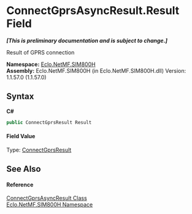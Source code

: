 # ConnectGprsAsyncResult.Result Field
 _**\[This is preliminary documentation and is subject to change.\]**_

Result of GPRS connection

**Namespace:**&nbsp;<a href="N_Eclo_NetMF_SIM800H">Eclo.NetMF.SIM800H</a><br />**Assembly:**&nbsp;Eclo.NetMF.SIM800H (in Eclo.NetMF.SIM800H.dll) Version: 1.1.57.0 (1.1.57.0)

## Syntax

**C#**<br />
``` C#
public ConnectGprsResult Result
```


#### Field Value
Type: <a href="T_Eclo_NetMF_SIM800H_ConnectGprsResult">ConnectGprsResult</a>

## See Also


#### Reference
<a href="T_Eclo_NetMF_SIM800H_ConnectGprsAsyncResult">ConnectGprsAsyncResult Class</a><br /><a href="N_Eclo_NetMF_SIM800H">Eclo.NetMF.SIM800H Namespace</a><br />